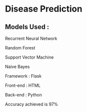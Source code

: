 # Disease Prediction 

## Models Used :

Recurrent Neural Network

Random Forest 

Support Vector Machine

Naive Bayes


Framework : Flask

Front-end : HTML

Back-end : Python

Accuracy achieved is 97%
